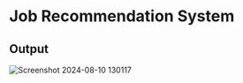# Job Recommendation System

## Output
![Screenshot 2024-08-10 130117](https://github.com/user-attachments/assets/0d607823-45da-4c6c-ba8c-6bc2b1d940ac)

